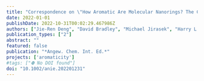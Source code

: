 ```yaml
---
title: "Correspondence on \"How Aromatic Are Molecular Nanorings? The Case of a Six-Porphyrin Nanoring\""
date: 2022-01-01
publishDate: 2022-10-31T00:02:29.467986Z
authors: ["Jie-Ren Deng", "David Bradley", "Michael Jirasek", "Harry L. Anderson", "Martin D. Peeks"]
publication_types: ["2"]
abstract: ""
featured: false
publication: "*Angew. Chem. Int. Ed.*"
projects: ['aromaticity']
#tags: ["⛔ No DOI found"]
doi: "10.1002/anie.202201231"
---
```


